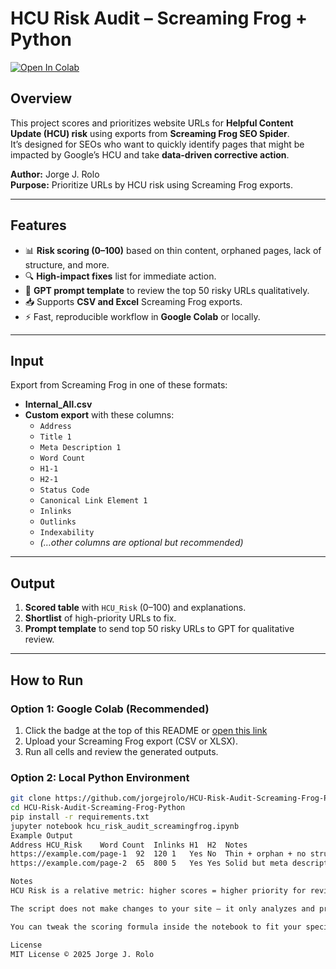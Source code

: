 # HCU Risk Audit – Screaming Frog + Python

[![Open In Colab](https://colab.research.google.com/assets/colab-badge.svg)](https://colab.research.google.com/github/jorgejrolo/HCU-Risk-Audit-Screaming-Frog-Python/blob/main/hcu_risk_audit_screamingfrog.ipynb)

## Overview
This project scores and prioritizes website URLs for **Helpful Content Update (HCU) risk** using exports from **Screaming Frog SEO Spider**.  
It’s designed for SEOs who want to quickly identify pages that might be impacted by Google’s HCU and take **data-driven corrective action**.

**Author:** Jorge J. Rolo  
**Purpose:** Prioritize URLs by HCU risk using Screaming Frog exports.

---

## Features
- 📊 **Risk scoring (0–100)** based on thin content, orphaned pages, lack of structure, and more.
- 🔍 **High-impact fixes** list for immediate action.
- 🤖 **GPT prompt template** to review the top 50 risky URLs qualitatively.
- 📥 Supports **CSV and Excel** Screaming Frog exports.
- ⚡ Fast, reproducible workflow in **Google Colab** or locally.

---

## Input
Export from Screaming Frog in one of these formats:
- **Internal_All.csv**
- **Custom export** with these columns:
  - `Address`
  - `Title 1`
  - `Meta Description 1`
  - `Word Count`
  - `H1-1`
  - `H2-1`
  - `Status Code`
  - `Canonical Link Element 1`
  - `Inlinks`
  - `Outlinks`
  - `Indexability`
  - *(…other columns are optional but recommended)*

---

## Output
1. **Scored table** with `HCU_Risk` (0–100) and explanations.
2. **Shortlist** of high-priority URLs to fix.
3. **Prompt template** to send top 50 risky URLs to GPT for qualitative review.

---

## How to Run

### Option 1: Google Colab (Recommended)
1. Click the badge at the top of this README or [open this link](https://colab.research.google.com/github/jorgejrolo/HCU-Risk-Audit-Screaming-Frog-Python/blob/main/hcu_risk_audit_screamingfrog.ipynb)
2. Upload your Screaming Frog export (CSV or XLSX).
3. Run all cells and review the generated outputs.

### Option 2: Local Python Environment
```bash
git clone https://github.com/jorgejrolo/HCU-Risk-Audit-Screaming-Frog-Python.git
cd HCU-Risk-Audit-Screaming-Frog-Python
pip install -r requirements.txt
jupyter notebook hcu_risk_audit_screamingfrog.ipynb
Example Output
Address	HCU_Risk	Word Count	Inlinks	H1	H2	Notes
https://example.com/page-1	92	120	1	Yes	No	Thin + orphan + no structure
https://example.com/page-2	65	800	5	Yes	Yes	Solid but meta description missing

Notes
HCU Risk is a relative metric: higher scores = higher priority for review.

The script does not make changes to your site — it only analyzes and prioritizes.

You can tweak the scoring formula inside the notebook to fit your specific SEO context.

License
MIT License © 2025 Jorge J. Rolo

